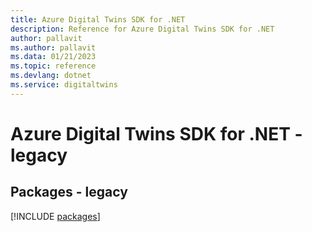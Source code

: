 ```yaml
---
title: Azure Digital Twins SDK for .NET
description: Reference for Azure Digital Twins SDK for .NET
author: pallavit
ms.author: pallavit
ms.data: 01/21/2023
ms.topic: reference
ms.devlang: dotnet
ms.service: digitaltwins
---
```

# Azure Digital Twins SDK for .NET - legacy
## Packages - legacy
[!INCLUDE [packages](digital-twins-index.md)]